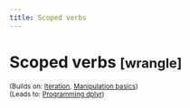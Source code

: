 ```yaml
---
title: Scoped verbs
---
```


<!-- Generated automatically from manip-scoped.yml. Do not edit by hand -->

# Scoped verbs <small class='wrangle'>[wrangle]</small>
<small>(Builds on: [Iteration](iteration.md), [Manipulation basics](manip-basics.md))</small>  
<small>(Leads to: [Programming dplyr](manip-programming.md))</small>



